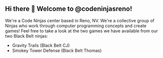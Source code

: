 ## Hi there 👋 Welcome to @codeninjasreno!

We're a Code Ninjas center based in Reno, NV. We're a collective group of Ninjas who work through computer programming concepts and create games! Feel free to take a look at the two games we have available from our two Black Belt ninjas:

* Gravity Trails (Black Belt CJ)
* Smokey Tower Defense (Black Belt Thomas)
